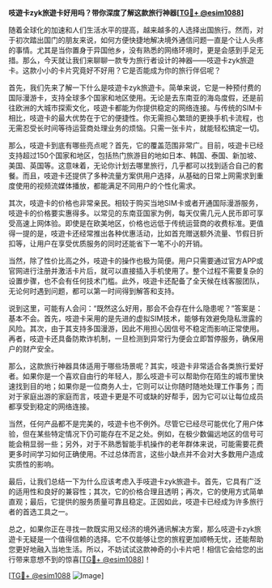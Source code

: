 **吱遊卡zyk旅遊卡好用吗？带你深度了解这款旅行神器[[TG💪+ @esim1088](https://t.me/s/esim1088)]**

随着全球化的加速和人们生活水平的提高，越来越多的人选择出国旅行。然而，对于初次踏出国门的朋友来说，如何方便快捷地解决境外通信问题一直是个让人头疼的事情。尤其是当你置身于异国他乡，没有熟悉的网络环境时，更是会感到手足无措。那么，今天就让我们来聊聊一款专为旅行者设计的神器——吱遊卡zyk旅遊卡。这款小小的卡片究竟好不好用？它是否能成为你的旅行伴侣呢？

首先，我们先来了解一下什么是吱遊卡zyk旅遊卡。简单来说，它是一种预付费的国际漫游卡，支持全球多个国家和地区使用。无论是去东南亚的海岛度假，还是前往欧洲的大城市探索文化，吱遊卡都能为你提供稳定的网络连接。与传统的SIM卡相比，吱遊卡的最大优势在于它的便捷性。你无需担心繁琐的更换手机卡流程，也无需忍受长时间等待运营商处理业务的烦恼。只需一张卡片，就能轻松搞定一切。

那么，吱遊卡到底有哪些亮点呢？首先，它的覆盖范围非常广。目前，吱遊卡已经支持超过150个国家和地区，包括热门旅游目的地如日本、韩国、泰国、新加坡、美国、英国等。这意味着，无论你计划去哪里旅行，几乎都可以找到适合自己的套餐。而且，吱遊卡还提供了多种流量方案供用户选择，从基础的日常上网需求到重度使用的视频流媒体播放，都能满足不同用户的个性化需求。

其次，吱遊卡的价格也非常亲民。相较于购买当地SIM卡或者开通国际漫游服务，吱遊卡的价格要实惠得多。以常见的东南亚国家为例，每天仅需几元人民币即可享受高速上网体验。即使是在欧美地区，价格也远低于传统运营商的收费标准。更值得一提的是，吱遊卡还经常推出各种优惠活动，比如首充赠送额外流量、节假日折扣等，让用户在享受优质服务的同时还能省下一笔不小的开销。

当然，除了性价比高之外，吱遊卡的操作也极为简便。用户只需要通过官方APP或官网进行注册并激活卡片后，就可以直接插入手机使用了。整个过程不需要复杂的设置步骤，也不会有任何技术门槛。此外，吱遊卡还配备了全天候在线客服团队，无论何时遇到问题，都可以第一时间得到解答和支持。

说到这里，可能有人会问：“既然这么好用，那会不会存在什么隐患呢？”答案是：基本不会。首先，吱遊卡采用的是先进的虚拟SIM技术，能够有效避免隐私泄露的风险。其次，由于其支持多国漫游，因此不用担心因信号不稳定而影响正常使用。再者，吱遊卡还具备防欺诈机制，一旦检测到异常行为便会立即暂停服务，确保用户的财产安全。

那么，这款旅行神器具体适用于哪些场景呢？其实，吱遊卡非常适合各类旅行爱好者。如果你是一个喜欢自由行的年轻人，那么吱遊卡可以帮助你在陌生的城市里快速找到目的地；如果你是一位商务人士，它则可以让你随时随地处理工作事务；而对于家庭出游的家庭而言，吱遊卡更是不可或缺的好帮手，因为它可以让每位成员都享受到稳定的网络连接。

当然，任何产品都不是完美的，吱遊卡也不例外。尽管它已经尽可能优化了用户体验，但在某些特定情况下仍可能存在不足之处。例如，在极少数偏远地区的信号可能会稍显弱一些；另外，对于不熟悉智能手机操作的老年群体来说，可能需要花费更多时间学习如何正确使用。不过总体而言，这些小缺点并不会对大多数用户造成实质性的影响。

最后，让我们总结一下为什么应该考虑入手吱遊卡zyk旅遊卡。首先，它具有广泛的适用性和良好的兼容性；其次，它的价格合理且透明；再次，它的使用方式简单直观；最后，它提供的服务质量可靠且稳定。正因如此，吱遊卡已经成为许多旅行者的首选工具之一。

总之，如果你正在寻找一款既实用又经济的境外通讯解决方案，那么吱遊卡zyk旅遊卡无疑是一个值得信赖的选择。它不仅能够让您的旅程更加顺畅无忧，还能帮助您更好地融入当地生活。所以，不妨试试这款神奇的小卡片吧！相信它会给您的出行带来意想不到的惊喜[[TG💪+ @esim1088](https://t.me/s/esim1088)]！

[[TG💪+ @esim1088](https://t.me/s/esim1088) ![Image](https://i.postimg.cc/4NQfJmqS/Snipaste-2025-05-13-00-14-12.png)]
